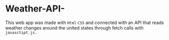 # Weather-API-
This web app was made with `Html` `CSS` and connected with an API that reads weather changes around the united states through fetch calls with `javasctipt.js.` 
